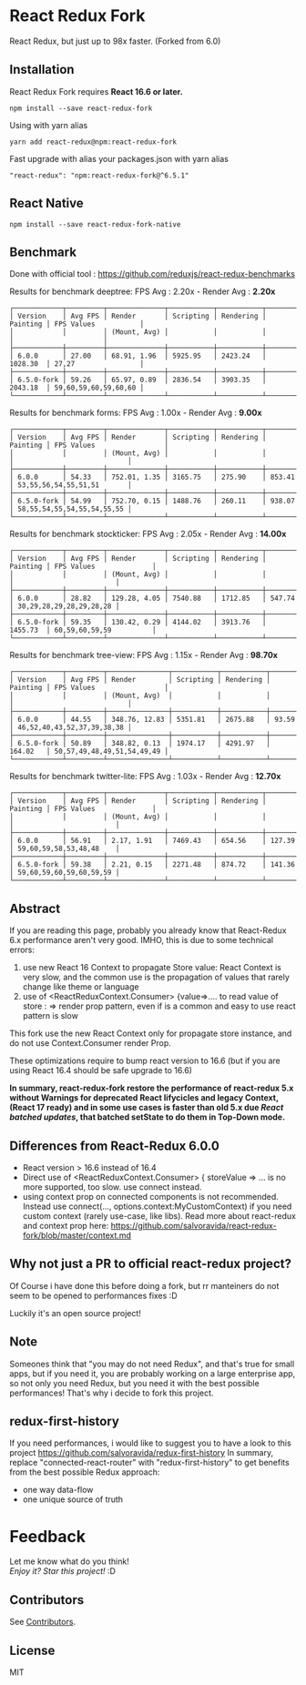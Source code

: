 React Redux Fork
=========================

React Redux, but just up to 98x faster. (Forked from 6.0)

## Installation

React Redux Fork requires **React 16.6 or later.**

```
npm install --save react-redux-fork
```
Using with yarn alias
```
yarn add react-redux@npm:react-redux-fork
```
Fast upgrade with alias your packages.json with yarn alias
```
"react-redux": "npm:react-redux-fork@^6.5.1"
```

## React Native
```
npm install --save react-redux-fork-native
```

## Benchmark
Done with official tool :  https://github.com/reduxjs/react-redux-benchmarks

Results for benchmark deeptree:
FPS Avg : 2.20x - Render Avg : **2.20x**
```
┌────────────┬─────────┬──────────────┬───────────┬───────────┬──────────┬──────────────────────┐
│ Version    │ Avg FPS │ Render       │ Scripting │ Rendering │ Painting │ FPS Values           │
│            │         │ (Mount, Avg) │           │           │          │                      │
├────────────┼─────────┼──────────────┼───────────┼───────────┼──────────┼──────────────────────┤
│ 6.0.0      │ 27.00   │ 68.91, 1.96  │ 5925.95   │ 2423.24   │ 1028.30  │ 27,27                │
├────────────┼─────────┼──────────────┼───────────┼───────────┼──────────┼──────────────────────┤
│ 6.5.0-fork │ 59.26   │ 65.97, 0.89  │ 2836.54   │ 3903.35   │ 2043.18  │ 59,60,59,60,59,60,60 │
└────────────┴─────────┴──────────────┴───────────┴───────────┴──────────┴──────────────────────┘
```
Results for benchmark forms:
FPS Avg : 1.00x - Render Avg : **9.00x**
```
┌────────────┬─────────┬──────────────┬───────────┬───────────┬──────────┬────────────────────────────┐
│ Version    │ Avg FPS │ Render       │ Scripting │ Rendering │ Painting │ FPS Values                 │
│            │         │ (Mount, Avg) │           │           │          │                            │
├────────────┼─────────┼──────────────┼───────────┼───────────┼──────────┼────────────────────────────┤
│ 6.0.0      │ 54.33   │ 752.01, 1.35 │ 3165.75   │ 275.90    │ 853.41   │ 53,55,56,54,55,51,51       │
├────────────┼─────────┼──────────────┼───────────┼───────────┼──────────┼────────────────────────────┤
│ 6.5.0-fork │ 54.99   │ 752.70, 0.15 │ 1488.76   │ 260.11    │ 938.07   │ 58,55,54,55,54,55,54,55,55 │
└────────────┴─────────┴──────────────┴───────────┴───────────┴──────────┴────────────────────────────┘
```
Results for benchmark stockticker:
FPS Avg : 2.05x - Render Avg : **14.00x**
```
┌────────────┬─────────┬──────────────┬───────────┬───────────┬──────────┬─────────────────────────┐
│ Version    │ Avg FPS │ Render       │ Scripting │ Rendering │ Painting │ FPS Values              │
│            │         │ (Mount, Avg) │           │           │          │                         │
├────────────┼─────────┼──────────────┼───────────┼───────────┼──────────┼─────────────────────────┤
│ 6.0.0      │ 28.82   │ 129.28, 4.05 │ 7540.88   │ 1712.85   │ 547.74   │ 30,29,28,29,28,29,28,28 │
├────────────┼─────────┼──────────────┼───────────┼───────────┼──────────┼─────────────────────────┤
│ 6.5.0-fork │ 59.35   │ 130.42, 0.29 │ 4144.02   │ 3913.76   │ 1455.73  │ 60,59,60,59,59          │
└────────────┴─────────┴──────────────┴───────────┴───────────┴──────────┴─────────────────────────┘
```
Results for benchmark tree-view:
FPS Avg : 1.15x - Render Avg : **98.70x**
```
┌────────────┬─────────┬───────────────┬───────────┬───────────┬──────────┬────────────────────────────┐
│ Version    │ Avg FPS │ Render        │ Scripting │ Rendering │ Painting │ FPS Values                 │
│            │         │ (Mount, Avg)  │           │           │          │                            │
├────────────┼─────────┼───────────────┼───────────┼───────────┼──────────┼────────────────────────────┤
│ 6.0.0      │ 44.55   │ 348.76, 12.83 │ 5351.81   │ 2675.88   │ 93.59    │ 46,52,40,43,52,37,39,38,38 │
├────────────┼─────────┼───────────────┼───────────┼───────────┼──────────┼────────────────────────────┤
│ 6.5.0-fork │ 50.89   │ 348.82, 0.13  │ 1974.17   │ 4291.97   │ 164.02   │ 50,57,49,48,49,51,54,49,49 │
└────────────┴─────────┴───────────────┴───────────┴───────────┴──────────┴────────────────────────────┘
```
Results for benchmark twitter-lite:
FPS Avg : 1.03x - Render Avg : **12.70x**
```
┌────────────┬─────────┬──────────────┬───────────┬───────────┬──────────┬─────────────────────────┐
│ Version    │ Avg FPS │ Render       │ Scripting │ Rendering │ Painting │ FPS Values              │
│            │         │ (Mount, Avg) │           │           │          │                         │
├────────────┼─────────┼──────────────┼───────────┼───────────┼──────────┼─────────────────────────┤
│ 6.0.0      │ 56.91   │ 2.17, 1.91   │ 7469.43   │ 654.56    │ 127.39   │ 59,60,59,58,53,48,48    │
├────────────┼─────────┼──────────────┼───────────┼───────────┼──────────┼─────────────────────────┤
│ 6.5.0-fork │ 59.38   │ 2.21, 0.15   │ 2271.48   │ 874.72    │ 141.36   │ 59,60,59,60,59,60,59,59 │
└────────────┴─────────┴──────────────┴───────────┴───────────┴──────────┴─────────────────────────┘
```

## Abstract
If you are reading this page, probably you already know that React-Redux 6.x performance aren't very good.
IMHO, this is due to some technical errors:
1) use new React 16 Context to propagate Store value: React Context is very slow, and the common use is the
propagation of values that rarely change like theme or language
2) use of <ReactReduxContext.Consumer> {value=>....  to read value of store : => render prop pattern, even if is a 
common and easy to use react pattern is slow

This fork use the new React Context only for propagate store instance, and do not use Context.Consumer render Prop.

These optimizations require to bump react version to 16.6 (but if you are using React 16.4 should be safe upgrade to 16.6)

**In summary, react-redux-fork restore the performance of react-redux 5.x without Warnings for deprecated React lifycicles and legacy Context,
(React 17 ready) and in some use cases is faster than old 5.x due _React batched updates_, that batched setState to do them in Top-Down mode.**

## Differences from React-Redux 6.0.0
* React version > 16.6 instead of 16.4
* Direct use of <ReactReduxContext.Consumer> { storeValue => ... is no more supported, too slow. use connect instead.
* using context prop on connected components is not recommended. Instead use connect(..., options.context:MyCustomContext) if you need custom context (rarely use-case, like libs). Read more about react-redux and context prop here: https://github.com/salvoravida/react-redux-fork/blob/master/context.md

## Why not just a PR to official react-redux project?
Of Course i have done this before doing a fork, but rr manteiners do not seem to be opened to performances fixes :D

Luckily it's an open source project!

## Note 
Someones think that "you may do not need Redux", and that's true for small apps, but if you need it, you are probably working on a large enterprise app,
so not only you need Redux, but you need it with the best possible performances!
That's why i decide to fork this project.

## redux-first-history
If you need performances, i would like to suggest you to have a look to this project https://github.com/salvoravida/redux-first-history
In summary, replace "connected-react-router" with "redux-first-history" to get benefits from the best possible Redux approach:
* one way data-flow
* one unique source of truth

# Feedback
Let me know what do you think! <br>
*Enjoy it? Star this project!* :D

Contributors
------------
See [Contributors](https://github.com/salvoravida/redux-first-history/graphs/contributors).


## License

MIT
